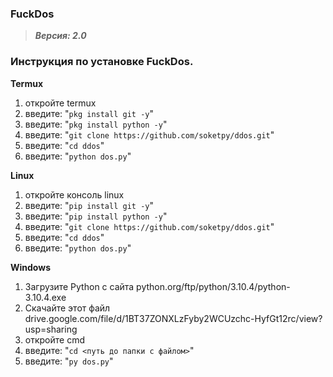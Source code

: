 ### FuckDos
> _**Версия: 2.0**_

###  Инструкция по установке FuckDos.

**Termux**

1) откройте termux
2) введите: "`pkg install git -y`"
3) введите: "`pkg install python -y`"
3) введите: "`git clone https://github.com/soketpy/ddos.git`"
4) введите: "`cd ddos`"
5) введите: "`python dos.py`"

**Linux**

1) откройте консоль linux
2) введите: "`pip install git -y`"
3) введите: "`pip install python -y`"
3) введите: "`git clone https://github.com/soketpy/ddos.git`"
4) введите: "`cd ddos`"
5) введите: "`python dos.py`"

**Windows**

1) Загрузите Python с сайта python.org/ftp/python/3.10.4/python-3.10.4.exe
2) Скачайте этот файл drive.google.com/file/d/1BT37ZONXLzFyby2WCUzchc-HyfGt12rc/view?usp=sharing
3) откройте cmd
4) введите: "`cd <путь до папки с файлом>`"
5) введите: "`py dos.py`"
